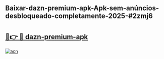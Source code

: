 ## Baixar-dazn-premium-apk-Apk-sem-anúncios-desbloqueado-completamente-2025-#2zmj6

# <h2><a href="https://ainizakaria.my?title=dazn-premium-apk&ref=22M">🔗👉 🔴 dazn-premium-apk</a></h2>

[![acn](https://github.com/user-attachments/assets/0f9c940e-d8b0-45ae-aac7-cd30a18b3e1c)](https://ainizakaria.my?title=dazn-premium-apk&ref=22M)


